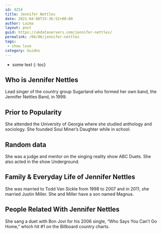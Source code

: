```yaml
---
id: 4254
title: Jennifer Nettles
date: 2021-04-06T15:36:52+00:00
author: Laima
layout: post
guid: https://ukdataservers.com/jennifer-nettles/
permalink: /04/06/jennifer-nettles
tags:
 - show love
category: Guides
---
```


* some text
{: toc}


## Who is Jennifer Nettles
                  
                  
                  
Lead singer of the country group Sugarland who formed her own band, the Jennifer Nettles Band, in 1999.
                  
              
            
              
            
                
                
                
## Prior to Popularity
                  
                  
                  
She attended the University of Georgia where she studied anthology and sociology. She founded Soul Miner&#8217;s Daughter while in school.
                  
              
            
              
            
                
                
                
## Random data
                  
                  
                  
She was a judge and mentor on the singing reality show ABC Duets. She also acted in the show Underground.
                  
              
            
              
            
                
                
                
## Family & Everyday Life of Jennifer Nettles
                  
                  
                  
She was married to Todd Van Sickle from 1998 to 2007 and in 2011, she married Justin Miller. She and Miller have a son named Magnus.
                  
              
            
              
            
                
                
                
## People Related With Jennifer Nettles
                  
                  
                  
She sang a duet with Bon Jovi for his 2006 single, &#8220;Who Says You Can&#8217;t Go Home,&#8221; which hit #1 on the Billboard country charts.
                  
              
            
              
            
                
              
            
              
              
            
            
              
            
          
          
          